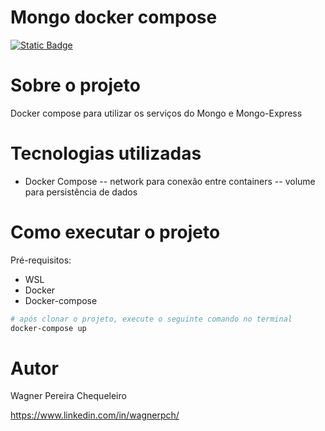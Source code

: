 # Mongo docker compose

[![Static Badge](https://img.shields.io/badge/license-GNU-green)](https://github.com/wagnerchc/chess-system-java/blob/master/LICENSE)

# Sobre o projeto

Docker compose para utilizar os serviços do Mongo e Mongo-Express

# Tecnologias utilizadas

- Docker Compose
-- network para conexão entre containers
-- volume para persistência de dados

# Como executar o projeto

Pré-requisitos:

- WSL
- Docker
- Docker-compose

```bash
# após clonar o projeto, execute o seguinte comando no terminal
docker-compose up

```
# Autor

Wagner Pereira Chequeleiro

https://www.linkedin.com/in/wagnerpch/

